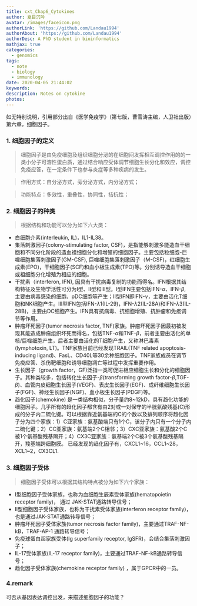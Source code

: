 ```yaml
---
title: cxt_Chap6_Cytokines
author: 夏目沉吟
avatar: /images/faceicon.png
authorLink: 'https://github.com/Landau1994'
authorAbout: 'https://github.com/Landau1994'
authorDesc: A PhD student in bioinformatics
mathjax: true
categories:
  - genomics
tags:
  - note
  - biology
  - immunology
date: 2020-04-05 21:44:02
keywords:
description: Notes on cytokine
photos:
---
```


如无特别说明，引用部分出自《医学免疫学》（第七版，曹雪涛主编，人卫社出版）第六章，细胞因子。

### 1. 细胞因子的定义
> 细胞因子是由免疫细胞及组织细胞分泌的在细胞间发挥相互调控作用的的一类小分子可溶性蛋白质，通过结合响应受体调节细胞生长分化和效应，调控免疫应答，在一定条件下也参与炎症等多种疾病的发生。

>作用方式：自分泌方式，旁分泌方式，内分泌方式；

>功能特点：多效性，重叠性，协同性，拮抗性；

### 2. 细胞因子的种类
>根据结构和功能可以分为如下六大类：
- 白细胞介素(interleukin, IL)，IL1-IL38。
- 集落刺激因子(colony-stimulating factor, CSF)，是指能够刺激多能造血干细胞和不同分化阶段的造血祖细胞分化和增殖的细胞因子。主要包括粒细胞-巨噬细胞集落刺激因子(GM-CSF), 巨噬细胞集落刺激因子（M-CSF)，红细胞生成素(EPO)，干细胞因子(SCF)和血小板生成素(TPO)等。分别诱导造血干细胞或祖细胞分化增殖为相应的细胞。
- 干扰素（interferon, IFN), 因具有干扰病毒复制的功能而得名。IFN根据其结构特征及生物学活性可分为I型、II型和III型。I型IFN主要包括IFN-$\alpha$、IFN-$\beta$, 主要由病毒感染的细胞、pDC细胞等产生；II型IFN即IFN-$\gamma$，主要由活化T细胞和NK细胞产生。III型IFN包括IFN-$\lambda 1$(IL-29)，IFN-$\lambda 2$(IL-28A)和IFN-$\lambda 3$(IL-28B)，主要由DC细胞产生。IFN具有抗病毒、抗细胞增殖、抗肿瘤和免疫调节等作用。
-  肿瘤坏死因子(tumor necrosis factor, TNF)家族。肿瘤坏死因子因最初被发现其能造成肿瘤组织坏死而得名，包括TNF-$\alpha$和TNF-$\beta$，前者主要由活化的单核/巨噬细胞产生，后者主要由活化的T细胞产生，又称淋巴毒素(lymphotoxin, LT)。TNF家族目前已经发现TRAIL(TNF related apoptosis-inducing ligand)、FasL、CD40L等30余种细胞因子。TNF家族成员在调节免疫应答、杀伤靶细胞和诱导细胞凋亡等过程中发挥重要作用。
-  生长因子（growth factor，GF)泛指一类可促进相应细胞生长和分化的细胞因子。其种类较多，包括转化生长因子-$\beta$(transforming growth factor-$\beta$,TGF-$\beta$)、血管内皮细胞生长因子(VEGF)、表皮生长因子(EGF)、成纤维细胞生长因子(FGF)、神经生长因子(NGF)、血小板生长因子(PDGF)等。
-  趋化因子(chemokine) 是一类结构相似，分子量约8~12kD，具有趋化功能的细胞因子。几乎所有的趋化因子都含有由2对或一对保守的半胱氨酸残基(C)形成的分子内二硫化键。可以根据靠近氨基端的C的个数以及排列顺序将趋化因子分为四个家族：1）C亚家族：氨基酸端只有1个C，该分子内只有一个分子内二硫化键；2）CC亚家族：氨基端2个C相邻；3）CXC亚家族：氨基酸2个C被1个氨基酸残基隔开；4）CX3C亚家族：氨基端2个C被3个氨基酸残基隔开，羧基端跨细胞膜。
已经发现的趋化因子有，CXCL1~16，CCL1~28，XCL1~2，CX3CL1.

### 3. 细胞因子受体

> 细胞因子受体可以根据其结构特点被分为如下六个家族：
- I型细胞因子受体家族，也称为血细胞生辰素受体家族(hematopoietin receptor family)， 通过 JAK-STAT通路转导信号；
- II型细胞因子受体家族，也称为干扰素受体家族(interferon receptor family)，也是通过JAK-STAT通路转导信号；
- 肿瘤坏死因子受体家族(tumor necrosis factor family)，主要通过TRAF-NF-kB，TRAF-AP-1 通路转导信号；
- 免疫球蛋白超家族受体(Ig superfamily receptor, IgSFR)，会结合集落刺激因子；
- IL-17受体家族(IL-17 receptor family)，主要通过TRAF-NF-kB通路转导信号；
- 趋化因子受体家族(chemokine receptor family) ，属于GPCR中的一员。

### 4.remark

可否从基因表达调控出发，来描述细胞因子的功能？